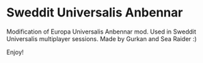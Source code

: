 # Sweddit Universalis Anbennar
Modification of Europa Universalis Anbennar mod. Used in Sweddit Universalis multiplayer sessions.
Made by Gurkan and Sea Raider :)

Enjoy!
